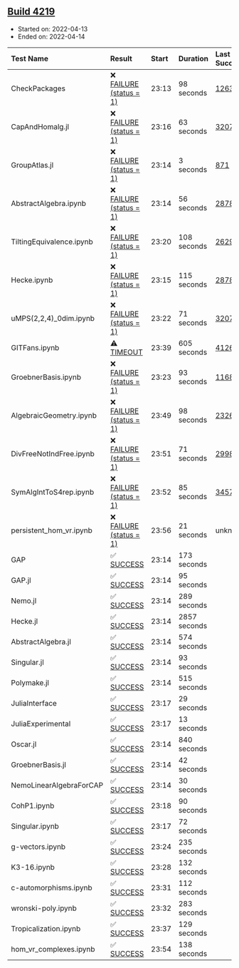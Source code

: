 ## [Build 4219](https://oscarci.mathematik.uni-kl.de/job/oscar-stable/4219/)

* Started on: 2022-04-13
* Ended on: 2022-04-14

| Test Name    | Result | Start | Duration | Last Success | First Failure |
|:-------------|:-------|:------|:---------|:-------------|:--------------|
| CheckPackages | ❌ [FAILURE (status = 1)](https://oscarci.mathematik.uni-kl.de/job/oscar-stable/4219/artifact/logs/build-4219/CheckPackages.log) | 23:13 | 98 seconds | [1263](https://oscarci.mathematik.uni-kl.de/job/oscar-stable/1263/) | [1264](https://oscarci.mathematik.uni-kl.de/job/oscar-stable/1264/) |
| CapAndHomalg.jl | ❌ [FAILURE (status = 1)](https://oscarci.mathematik.uni-kl.de/job/oscar-stable/4219/artifact/logs/build-4219/CapAndHomalg.jl.log) | 23:16 | 63 seconds | [3207](https://oscarci.mathematik.uni-kl.de/job/oscar-stable/3207/) | [3208](https://oscarci.mathematik.uni-kl.de/job/oscar-stable/3208/) |
| GroupAtlas.jl | ❌ [FAILURE (status = 1)](https://oscarci.mathematik.uni-kl.de/job/oscar-stable/4219/artifact/logs/build-4219/GroupAtlas.jl.log) | 23:14 | 3 seconds | [871](https://oscarci.mathematik.uni-kl.de/job/oscar-stable/871/) | [872](https://oscarci.mathematik.uni-kl.de/job/oscar-stable/872/) |
| AbstractAlgebra.ipynb | ❌ [FAILURE (status = 1)](https://oscarci.mathematik.uni-kl.de/job/oscar-stable/4219/artifact/logs/build-4219/AbstractAlgebra.ipynb.log) | 23:14 | 56 seconds | [2878](https://oscarci.mathematik.uni-kl.de/job/oscar-stable/2878/) | [2879](https://oscarci.mathematik.uni-kl.de/job/oscar-stable/2879/) |
| TiltingEquivalence.ipynb | ❌ [FAILURE (status = 1)](https://oscarci.mathematik.uni-kl.de/job/oscar-stable/4219/artifact/logs/build-4219/TiltingEquivalence.ipynb.log) | 23:20 | 108 seconds | [2629](https://oscarci.mathematik.uni-kl.de/job/oscar-stable/2629/) | [2630](https://oscarci.mathematik.uni-kl.de/job/oscar-stable/2630/) |
| Hecke.ipynb | ❌ [FAILURE (status = 1)](https://oscarci.mathematik.uni-kl.de/job/oscar-stable/4219/artifact/logs/build-4219/Hecke.ipynb.log) | 23:15 | 115 seconds | [2878](https://oscarci.mathematik.uni-kl.de/job/oscar-stable/2878/) | [2879](https://oscarci.mathematik.uni-kl.de/job/oscar-stable/2879/) |
| uMPS(2,2,4)_0dim.ipynb | ❌ [FAILURE (status = 1)](https://oscarci.mathematik.uni-kl.de/job/oscar-stable/4219/artifact/logs/build-4219/uMPS-2-2-4-_0dim.ipynb.log) | 23:22 | 71 seconds | [3207](https://oscarci.mathematik.uni-kl.de/job/oscar-stable/3207/) | [3208](https://oscarci.mathematik.uni-kl.de/job/oscar-stable/3208/) |
| GITFans.ipynb | ⚠ [TIMEOUT](https://oscarci.mathematik.uni-kl.de/job/oscar-stable/4219/artifact/logs/build-4219/GITFans.ipynb.log) | 23:39 | 605 seconds | [4126](https://oscarci.mathematik.uni-kl.de/job/oscar-stable/4126/) | [4127](https://oscarci.mathematik.uni-kl.de/job/oscar-stable/4127/) |
| GroebnerBasis.ipynb | ❌ [FAILURE (status = 1)](https://oscarci.mathematik.uni-kl.de/job/oscar-stable/4219/artifact/logs/build-4219/GroebnerBasis.ipynb.log) | 23:23 | 93 seconds | [1168](https://oscarci.mathematik.uni-kl.de/job/oscar-stable/1168/) | [1169](https://oscarci.mathematik.uni-kl.de/job/oscar-stable/1169/) |
| AlgebraicGeometry.ipynb | ❌ [FAILURE (status = 1)](https://oscarci.mathematik.uni-kl.de/job/oscar-stable/4219/artifact/logs/build-4219/AlgebraicGeometry.ipynb.log) | 23:49 | 98 seconds | [2326](https://oscarci.mathematik.uni-kl.de/job/oscar-stable/2326/) | [2327](https://oscarci.mathematik.uni-kl.de/job/oscar-stable/2327/) |
| DivFreeNotIndFree.ipynb | ❌ [FAILURE (status = 1)](https://oscarci.mathematik.uni-kl.de/job/oscar-stable/4219/artifact/logs/build-4219/DivFreeNotIndFree.ipynb.log) | 23:51 | 71 seconds | [2998](https://oscarci.mathematik.uni-kl.de/job/oscar-stable/2998/) | [2999](https://oscarci.mathematik.uni-kl.de/job/oscar-stable/2999/) |
| SymAlgIntToS4rep.ipynb | ❌ [FAILURE (status = 1)](https://oscarci.mathematik.uni-kl.de/job/oscar-stable/4219/artifact/logs/build-4219/SymAlgIntToS4rep.ipynb.log) | 23:52 | 85 seconds | [3457](https://oscarci.mathematik.uni-kl.de/job/oscar-stable/3457/) | [3458](https://oscarci.mathematik.uni-kl.de/job/oscar-stable/3458/) |
| persistent_hom_vr.ipynb | ❌ [FAILURE (status = 1)](https://oscarci.mathematik.uni-kl.de/job/oscar-stable/4219/artifact/logs/build-4219/persistent_hom_vr.ipynb.log) | 23:56 | 21 seconds | unknown | unknown |
| GAP | ✅ [SUCCESS](https://oscarci.mathematik.uni-kl.de/job/oscar-stable/4219/artifact/logs/build-4219/GAP.log) | 23:14 | 173 seconds |  |  |
| GAP.jl | ✅ [SUCCESS](https://oscarci.mathematik.uni-kl.de/job/oscar-stable/4219/artifact/logs/build-4219/GAP.jl.log) | 23:14 | 95 seconds |  |  |
| Nemo.jl | ✅ [SUCCESS](https://oscarci.mathematik.uni-kl.de/job/oscar-stable/4219/artifact/logs/build-4219/Nemo.jl.log) | 23:14 | 289 seconds |  |  |
| Hecke.jl | ✅ [SUCCESS](https://oscarci.mathematik.uni-kl.de/job/oscar-stable/4219/artifact/logs/build-4219/Hecke.jl.log) | 23:14 | 2857 seconds |  |  |
| AbstractAlgebra.jl | ✅ [SUCCESS](https://oscarci.mathematik.uni-kl.de/job/oscar-stable/4219/artifact/logs/build-4219/AbstractAlgebra.jl.log) | 23:14 | 574 seconds |  |  |
| Singular.jl | ✅ [SUCCESS](https://oscarci.mathematik.uni-kl.de/job/oscar-stable/4219/artifact/logs/build-4219/Singular.jl.log) | 23:14 | 93 seconds |  |  |
| Polymake.jl | ✅ [SUCCESS](https://oscarci.mathematik.uni-kl.de/job/oscar-stable/4219/artifact/logs/build-4219/Polymake.jl.log) | 23:14 | 515 seconds |  |  |
| JuliaInterface | ✅ [SUCCESS](https://oscarci.mathematik.uni-kl.de/job/oscar-stable/4219/artifact/logs/build-4219/JuliaInterface.log) | 23:17 | 29 seconds |  |  |
| JuliaExperimental | ✅ [SUCCESS](https://oscarci.mathematik.uni-kl.de/job/oscar-stable/4219/artifact/logs/build-4219/JuliaExperimental.log) | 23:17 | 13 seconds |  |  |
| Oscar.jl | ✅ [SUCCESS](https://oscarci.mathematik.uni-kl.de/job/oscar-stable/4219/artifact/logs/build-4219/Oscar.jl.log) | 23:14 | 840 seconds |  |  |
| GroebnerBasis.jl | ✅ [SUCCESS](https://oscarci.mathematik.uni-kl.de/job/oscar-stable/4219/artifact/logs/build-4219/GroebnerBasis.jl.log) | 23:14 | 42 seconds |  |  |
| NemoLinearAlgebraForCAP | ✅ [SUCCESS](https://oscarci.mathematik.uni-kl.de/job/oscar-stable/4219/artifact/logs/build-4219/NemoLinearAlgebraForCAP.log) | 23:14 | 30 seconds |  |  |
| CohP1.ipynb | ✅ [SUCCESS](https://oscarci.mathematik.uni-kl.de/job/oscar-stable/4219/artifact/logs/build-4219/CohP1.ipynb.log) | 23:18 | 90 seconds |  |  |
| Singular.ipynb | ✅ [SUCCESS](https://oscarci.mathematik.uni-kl.de/job/oscar-stable/4219/artifact/logs/build-4219/Singular.ipynb.log) | 23:17 | 72 seconds |  |  |
| g-vectors.ipynb | ✅ [SUCCESS](https://oscarci.mathematik.uni-kl.de/job/oscar-stable/4219/artifact/logs/build-4219/g-vectors.ipynb.log) | 23:24 | 235 seconds |  |  |
| K3-16.ipynb | ✅ [SUCCESS](https://oscarci.mathematik.uni-kl.de/job/oscar-stable/4219/artifact/logs/build-4219/K3-16.ipynb.log) | 23:28 | 132 seconds |  |  |
| c-automorphisms.ipynb | ✅ [SUCCESS](https://oscarci.mathematik.uni-kl.de/job/oscar-stable/4219/artifact/logs/build-4219/c-automorphisms.ipynb.log) | 23:31 | 112 seconds |  |  |
| wronski-poly.ipynb | ✅ [SUCCESS](https://oscarci.mathematik.uni-kl.de/job/oscar-stable/4219/artifact/logs/build-4219/wronski-poly.ipynb.log) | 23:32 | 283 seconds |  |  |
| Tropicalization.ipynb | ✅ [SUCCESS](https://oscarci.mathematik.uni-kl.de/job/oscar-stable/4219/artifact/logs/build-4219/Tropicalization.ipynb.log) | 23:37 | 129 seconds |  |  |
| hom_vr_complexes.ipynb | ✅ [SUCCESS](https://oscarci.mathematik.uni-kl.de/job/oscar-stable/4219/artifact/logs/build-4219/hom_vr_complexes.ipynb.log) | 23:54 | 138 seconds |  |  |
